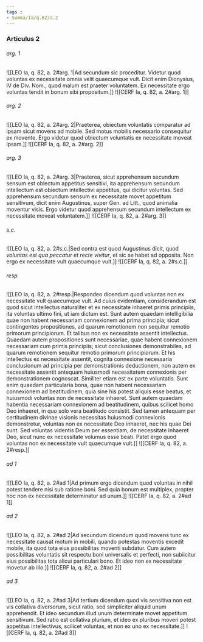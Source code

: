 ```yaml
---
tags : 
- Summa/Ia/q.82/a.2
---
```


### Articulus 2

###### arg. 1
![[LEO Ia, q. 82, a. 2#arg. 1|Ad secundum sic proceditur. Videtur quod voluntas ex necessitate omnia velit quaecumque vult. Dicit enim Dionysius, IV de Div. Nom., quod malum est praeter voluntatem. Ex necessitate ergo voluntas tendit in bonum sibi propositum.]]
![[CERF Ia, q. 82, a. 2#arg. 1]]

###### arg. 2
![[LEO Ia, q. 82, a. 2#arg. 2|Praeterea, obiectum voluntatis comparatur ad ipsam sicut movens ad mobile. Sed motus mobilis necessario consequitur ex movente. Ergo videtur quod obiectum voluntatis ex necessitate moveat ipsam.]]
![[CERF Ia, q. 82, a. 2#arg. 2]]

###### arg. 3
![[LEO Ia, q. 82, a. 2#arg. 3|Praeterea, sicut apprehensum secundum sensum est obiectum appetitus sensitivi, ita apprehensum secundum intellectum est obiectum intellectivi appetitus, qui dicitur voluntas. Sed apprehensum secundum sensum ex necessitate movet appetitum sensitivum, dicit enim Augustinus, super Gen. ad Litt., quod animalia moventur visis. Ergo videtur quod apprehensum secundum intellectum ex necessitate moveat voluntatem.]]
![[CERF Ia, q. 82, a. 2#arg. 3]]

###### s.c.
![[LEO Ia, q. 82, a. 2#s.c.|Sed contra est quod Augustinus dicit, quod *voluntas est qua peccatur et recte vivitur*, et sic se habet ad opposita. Non ergo ex necessitate vult quaecumque vult.]]
![[CERF Ia, q. 82, a. 2#s.c.]]

###### resp.
![[LEO Ia, q. 82, a. 2#resp.|Respondeo dicendum quod voluntas non ex necessitate vult quaecumque vult. Ad cuius evidentiam, considerandum est quod sicut intellectus naturaliter et ex necessitate inhaeret primis principiis, ita voluntas ultimo fini, ut iam dictum est. Sunt autem quaedam intelligibilia quae non habent necessariam connexionem ad prima principia; sicut contingentes propositiones, ad quarum remotionem non sequitur remotio primorum principiorum. Et talibus non ex necessitate assentit intellectus. Quaedam autem propositiones sunt necessariae, quae habent connexionem necessariam cum primis principiis; sicut conclusiones demonstrabiles, ad quarum remotionem sequitur remotio primorum principiorum. Et his intellectus ex necessitate assentit, cognita connexione necessaria conclusionum ad principia per demonstrationis deductionem, non autem ex necessitate assentit antequam huiusmodi necessitatem connexionis per demonstrationem cognoscat. Similiter etiam est ex parte voluntatis. Sunt enim quaedam particularia bona, quae non habent necessariam connexionem ad beatitudinem, quia sine his potest aliquis esse beatus, et huiusmodi voluntas non de necessitate inhaeret. Sunt autem quaedam habentia necessariam connexionem ad beatitudinem, quibus scilicet homo Deo inhaeret, in quo solo vera beatitudo consistit. Sed tamen antequam per certitudinem divinae visionis necessitas huiusmodi connexionis demonstretur, voluntas non ex necessitate Deo inhaeret, nec his quae Dei sunt. Sed voluntas videntis Deum per essentiam, de necessitate inhaeret Deo, sicut nunc ex necessitate volumus esse beati. Patet ergo quod voluntas non ex necessitate vult quaecumque vult.]]
![[CERF Ia, q. 82, a. 2#resp.]]

###### ad 1
![[LEO Ia, q. 82, a. 2#ad 1|Ad primum ergo dicendum quod voluntas in nihil potest tendere nisi sub ratione boni. Sed quia bonum est multiplex, propter hoc non ex necessitate determinatur ad unum.]]
![[CERF Ia, q. 82, a. 2#ad 1]]

###### ad 2
![[LEO Ia, q. 82, a. 2#ad 2|Ad secundum dicendum quod movens tunc ex necessitate causat motum in mobili, quando potestas moventis excedit mobile, ita quod tota eius possibilitas moventi subdatur. Cum autem possibilitas voluntatis sit respectu boni universalis et perfecti, non subiicitur eius possibilitas tota alicui particulari bono. Et ideo non ex necessitate movetur ab illo.]]
![[CERF Ia, q. 82, a. 2#ad 2]]

###### ad 3
![[LEO Ia, q. 82, a. 2#ad 3|Ad tertium dicendum quod vis sensitiva non est vis collativa diversorum, sicut ratio, sed simpliciter aliquid unum apprehendit. Et ideo secundum illud unum determinate movet appetitum sensitivum. Sed ratio est collativa plurium, et ideo ex pluribus moveri potest appetitus intellectivus, scilicet voluntas, et non ex uno ex necessitate.]]
![[CERF Ia, q. 82, a. 2#ad 3]]

